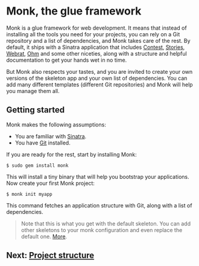 Monk, the glue framework
========================

Monk is a glue framework for web development. It means that instead
of installing all the tools you need for your projects, you can
rely on a Git repository and a list of dependencies, and Monk takes
care of the rest. By default, it ships with a Sinatra application
that includes [Contest](http://github.com/citrusbyte/contest),
[Stories](http://github.com/citrusbyte/stories),
[Webrat](http://wiki.github.com/brynary/webrat),
[Ohm](http://github.com/soveran/ohm) and some other niceties, along with
a structure and helpful documentation to get your hands wet in no time.

But Monk also respects your tastes, and you are invited to create your
own versions of the skeleton app and your own list of dependencies. You
can add many different templates (different Git repositories) and Monk
will help you manage them all.

Getting started
---------------

Monk makes the following assumptions:

- You are familiar with [Sinatra](/help/sinatra).
- You have [Git](/help/git) installed.

If you are ready for the rest, start by installing Monk:

    $ sudo gem install monk

This will install a tiny binary that will help you bootstrap your
applications. Now create your first Monk project:

    $ monk init myapp

This command fetches an application structure with Git, along with a
list of dependencies.

> Note that this is what you get with the default skeleton. You can add
> other skeletons to your monk configuration and even replace the default
> one. [More](/help/skeletons).

Next: [Project structure](/structure)
---------------------------------------------
